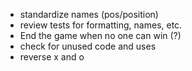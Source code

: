 * standardize names (pos/position)
* review tests for formatting, names, etc.
* End the game when no one can win (?)
* check for unused code and uses
* reverse x and o
